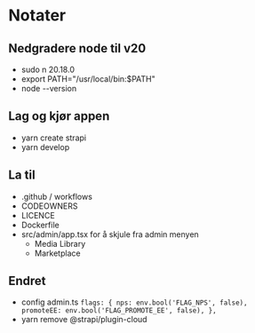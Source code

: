 # Notater

## Nedgradere node til v20

* sudo n 20.18.0
* export PATH="/usr/local/bin:\$PATH"
* node --version

## Lag og kjør appen

- yarn create strapi
- yarn develop

## La til

- .github / workflows
- CODEOWNERS
- LICENCE
- Dockerfile
- src/admin/app.tsx for å skjule fra admin menyen
  - Media Library
  - Marketplace

## Endret

- config admin.ts
`flags: {
nps: env.bool('FLAG_NPS', false),
promoteEE: env.bool('FLAG_PROMOTE_EE', false),
},`
- yarn remove @strapi/plugin-cloud